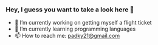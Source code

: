 ### Hey, I guess you want to take a look here 👋

- 🔭 I’m currently working on getting myself a flight ticket
- 🌱 I’m currently learning programming languages
- 📫 How to reach me: padky21@gmail.com
